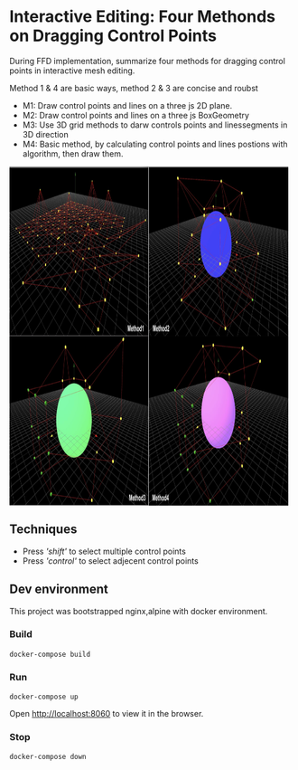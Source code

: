 # Interactive Editing: Four Methonds on Dragging Control Points

During FFD implementation, summarize four methods for dragging control points in interactive mesh editing. 

Method 1 & 4 are basic ways, method 2 & 3 are concise and roubst

* M1: Draw control points and lines on a three js 2D plane.
* M2: Draw control points and lines on a three js BoxGeometry
* M3: Use 3D grid methods to darw controls points and linessegments in 3D direction
* M4: Basic method, by calculating control points and lines postions with algorithm, then draw them.
 <img align='middle' src="docs/1.combine.png" height="300" width="98%" >
 <img align='middle' src="docs/2.combine.png" height="300" width="98%" > 

## Techniques
* Press _'shift'_ to select multiple control points 
* Press _'control'_ to select adjecent control points

## Dev environment

This project was bootstrapped nginx,alpine with docker environment.

### Build

    docker-compose build

### Run

    docker-compose up

Open [http://localhost:8060](http://localhost:8060) to view it in the browser.

### Stop

    docker-compose down
